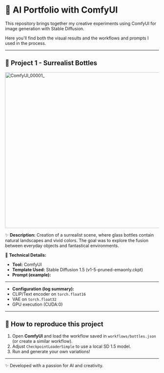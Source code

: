# 🎨 AI Portfolio with ComfyUI

This repository brings together my creative experiments using ComfyUI for image generation with Stable Diffusion.

Here you'll find both the visual results and the workflows and prompts I used in the process.  

---

## 📌 Project 1 - Surrealist Bottles

<img width="512" height="512" alt="ComfyUI_00001_" src="https://github.com/user-attachments/assets/c12ae8b6-7086-45f1-af36-6deffbaf81b2" />

✨ **Description:**
Creation of a surrealist scene, where glass bottles contain natural landscapes and vivid colors. The goal was to explore the fusion between everyday objects and fantastical environments.

🔧 **Technical Details:** 
- **Tool:** ComfyUI 
- **Template Used:** Stable Diffusion 1.5 (v1-5-pruned-emaonly.ckpt) 
- **Prompt (example):**
---

- **Configuration (log summary):** 
- CLIP/Text encoder on `torch.float16` 
- VAE on `torch.float32` 
- GPU execution (CUDA:0) 

---

## 🚀 How to reproduce this project
1. Open **ComfyUI** and load the workflow saved in `workflows/bottles.json` (or create a similar workflow).
2. Adjust `CheckpointLoaderSimple` to use a local SD 1.5 model.
3. Run and generate your own variations!

---

✨ Developed with a passion for AI and creativity.
